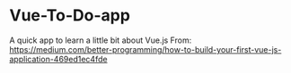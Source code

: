 # Vue-To-Do-app
A quick app to learn a little bit about Vue.js
From: https://medium.com/better-programming/how-to-build-your-first-vue-js-application-469ed1ec4fde

